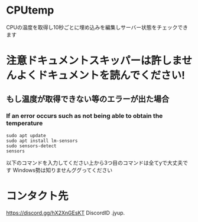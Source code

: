 # CPUtemp
CPUの温度を取得し10秒ごとに埋め込みを編集しサーバー状態をチェックできます
# 注意ドキュメントスキッパーは許しませんよくドキュメントを読んでください!
## もし温度が取得できない等のエラーが出た場合
### If an error occurs such as not being able to obtain the temperature
```
sudo apt update
sudo apt install lm-sensors
sudo sensors-detect
sensors
```
以下のコマンドを入力してください上から3つ目のコマンドは全てyで大丈夫です
Windows勢は知りませんググってください
# コンタクト先
https://discord.gg/hX2XnGEsKT
DiscordID .jyup.
